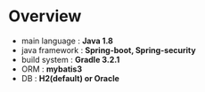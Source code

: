 Overview
============

- main language : **Java 1.8**
- java framework : **Spring-boot, Spring-security**
- build system : **Gradle 3.2.1**
- ORM : **mybatis3**
- DB : **H2(default) or Oracle**

